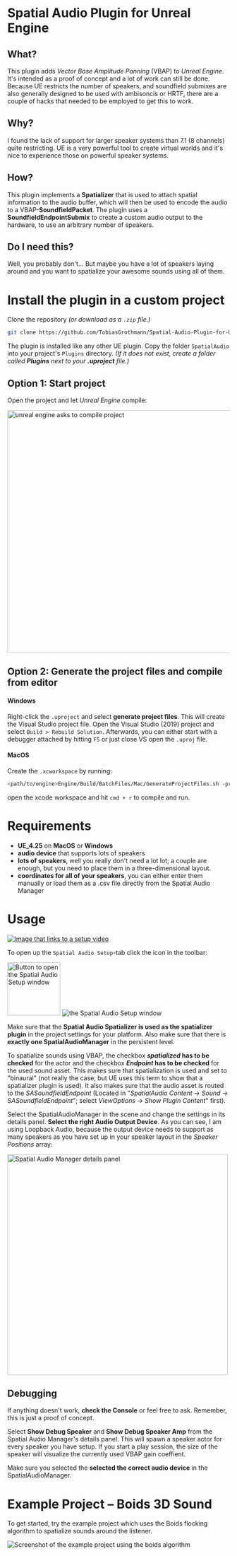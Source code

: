 # **Spatial Audio Plugin** for Unreal Engine

## What?

This plugin adds *Vector Base Amplitude Panning* (VBAP) to *Unreal Engine*. It's intended as a proof of concept and a lot of work can still be done. Because UE restricts the number of speakers, and soundfield submixes are also generally designed to be used with ambisoncis or HRTF, there are a couple of hacks that needed to be employed to get this to work.

## Why?

I found the lack of support for larger speaker systems than 7.1 (8 channels) quite restricting. UE is a very powerful tool to create virtual worlds and it's nice to experience those on powerful speaker systems.

## How?

This plugin implements a **Spatializer** that is used to attach spatial information to the audio buffer, which will then be used to encode the audio to a VBAP-**SoundfieldPacket**. The plugin uses a **SoundfieldEndpointSubmix** to create a custom audio output to the hardware, to use an arbitrary number of speakers.

## Do I need this?

Well, you probably don't... But maybe you have a lot of speakers laying around and you want to spatialize your awesome sounds using all of them.


# Install the plugin in a custom project

Clone the repository *(or download as a `.zip` file.)*
```bash
git clone https://github.com/TobiasGrothmann/Spatial-Audio-Plugin-for-Unreal-Engine.git
```

The plugin is installed like any other UE plugin. Copy the folder `SpatialAudio` into your project's `Plugins` directory. *(If it does not exist, create a folder called **Plugins** next to your **.uproject** file.)*

## Option 1: Start project
Open the project and let *Unreal Engine* compile:

<img src="https://user-images.githubusercontent.com/28928394/112468057-1d24d380-8d68-11eb-98a1-75f3581a558f.png" alt="unreal engine asks to compile project" width="550px"/>

## Option 2: Generate the project files and compile from editor
#### Windows
Right-click the `.uproject` and select **generate project files**. This will create the Visual Studio project file. Open the Visual Studio (2019) project and select `Build > Rebuild Solution`. Afterwards, you can either start with a debugger attached by hitting `F5` or just close VS open the `.uproj` file.

#### MacOS
Create the `.xcworkspace` by running:
```bash
<path/to/engine>Engine/Build/BatchFiles/Mac/GenerateProjectFiles.sh -projectfiles -project=<path/to/project> -game -engine
```
open the xcode workspace and hit `cmd + r` to compile and run.

# Requirements

* **UE_4.25** on **MacOS** or **Windows**
* **audio device** that supports lots of speakers
* **lots of speakers**, well you really don't need a lot lot; a couple are enough, but you need to place them in a three-dimensional layout.
* **coordinates for all of your speakers**, you can either enter them manually or load them as a .csv file directly from the Spatial Audio Manager

# Usage

[![Image that links to a setup video](https://user-images.githubusercontent.com/28928394/112539588-75cc8e80-8db1-11eb-9e28-93b5bf1c2b39.png)](https://youtu.be/AEfmpIzblfE)

To open up the `Spatial Audio Setup`-tab click the icon in the toolbar:

<img src="https://user-images.githubusercontent.com/28928394/112381930-7864b080-8ceb-11eb-9a59-b9f089e2791c.png" alt="Button to open the Spatial Audio Setup window" width="120px"/>
<img src="https://user-images.githubusercontent.com/28928394/112382571-4e5fbe00-8cec-11eb-9893-f39506158214.png" alt="the Spatial Audio Setup window"/>


Make sure that the **Spatial Audio Spatializer is used as the spatializer plugin** in the project settings for your platform. Also make sure that there is **exactly one SpatialAudioManager** in the persistent level.

To spatialize sounds using VBAP, the checkbox ***spatialized* has to be checked** for the actor and the checkbox ***Endpoint* has to be checked** for the used sound asset. This makes sure that spatialization is used and set to "binaural" (not really the case, but UE uses this term to show that a spatializer plugin is used). It also makes sure that the audio asset is routed to the *SASoundfieldEndpoint* (Located in "*SpatialAudio Content* -> *Sound* -> *SASoundfieldEndpoint*"; select *ViewOptions* -> *Show Plugin Content*" first).

Select the SpatialAudioManager in the scene and change the settings in its details panel. **Select the right Audio Output Device**. As you can see, I am using Loopback Audio, because the output device needs to support as many speakers as you have set up in your speaker layout in the *Speaker Positions* array:

<img src="https://user-images.githubusercontent.com/28928394/112383285-376d9b80-8ced-11eb-9fcb-d9a6a94e7df7.png" alt="Spatial Audio Manager details panel" width="500px"/>


## Debugging

If anything doesn't work, **check the Console** or feel free to ask. Remember, this is just a proof of concept.

Select **Show Debug Speaker** and **Show Debug Speaker Amp** from the Spatial Audio Manager's details panel. This will spawn a speaker actor for every speaker you have setup. If you start a play session, the size of the speaker will visualize the currently used VBAP gain coeffient.

Make sure you selected the **selected the correct audio device** in the SpatialAudioManager.

# Example Project – Boids 3D Sound

To get started, try the example project which uses the Boids flocking algorithm to spatialize sounds around the listener.

<img src="https://user-images.githubusercontent.com/28928394/112385080-78ff4600-8cef-11eb-8992-61248dd8d0f7.png" alt="Screenshot of the example project using the boids algorithm"/>

